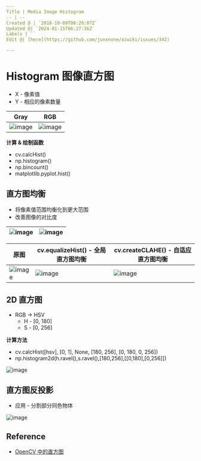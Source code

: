 ```yaml
---
Title | Media Image Histogram
-- | --
Created @ | `2018-10-09T08:20:07Z`
Updated @| `2024-01-15T06:27:36Z`
Labels | ``
Edit @| [here](https://github.com/junxnone/aiwiki/issues/342)

---
```

# Histogram 图像直方图

- X - 像素值
- Y - 相应的像素数量

Gray | RGB
-- | --
![image](https://user-images.githubusercontent.com/2216970/98321357-d3895580-201f-11eb-87b1-3caba5fd0bfb.png) | ![image](https://user-images.githubusercontent.com/2216970/98321433-06cbe480-2020-11eb-9c5b-04733729c17f.png)

**计算 & 绘制函数**
- cv.calcHist()
- np.histogram()
- np.bincount()
- matplotlib.pyplot.hist()

## 直方图均衡
- 将像素值范围均衡化到更大范围
- 改善图像的对比度


![image](https://user-images.githubusercontent.com/2216970/98321701-b739e880-2020-11eb-9fdd-381335d8ad0e.png) | ![image](https://user-images.githubusercontent.com/2216970/98321807-f2d4b280-2020-11eb-9327-5b408b2b252c.png)
-- | --

原图 |  cv.equalizeHist() - 全局直方图均衡 | cv.createCLAHE() - 自适应直方图均衡 
-- | -- | --
![image](https://user-images.githubusercontent.com/2216970/98322026-70002780-2021-11eb-9036-0ed89d91d5f9.png) | ![image](https://user-images.githubusercontent.com/2216970/98322037-77273580-2021-11eb-988d-2dbac89f9b21.png) | ![image](https://user-images.githubusercontent.com/2216970/98322048-7e4e4380-2021-11eb-9a85-54c25791c785.png)

## 2D 直方图
- RGB -> HSV
  - H - [0, 180]
  - S - [0, 256]

**计算方法**
- cv.calcHist([hsv], [0, 1], None, [180, 256], [0, 180, 0, 256])
- np.histogram2d(h.ravel(),s.ravel(),[180,256],[[0,180],[0,256]])


![image](https://user-images.githubusercontent.com/2216970/98323179-311fa100-2024-11eb-839f-6b65c8d127c5.png)

## 直方图反投影

- 应用 - 分割部分同色物体

![image](https://user-images.githubusercontent.com/2216970/98323092-ff0e3f00-2023-11eb-82bf-9fa64903851b.png)


## Reference
- [OpenCV 中的直方图](https://opencv.apachecn.org/#/docs/4.0.0/4.10-tutorial_py_histograms)

